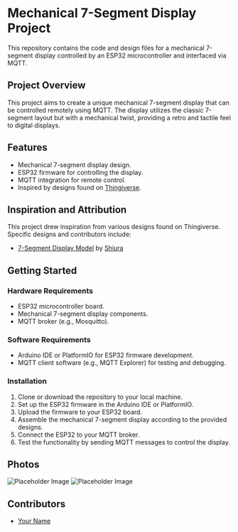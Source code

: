 # Mechanical 7-Segment Display Project

This repository contains the code and design files for a mechanical 7-segment display controlled by an ESP32 microcontroller and interfaced via MQTT.

## Project Overview

This project aims to create a unique mechanical 7-segment display that can be controlled remotely using MQTT. The display utilizes the classic 7-segment layout but with a mechanical twist, providing a retro and tactile feel to digital displays.

## Features

- Mechanical 7-segment display design.
- ESP32 firmware for controlling the display.
- MQTT integration for remote control.
- Inspired by designs found on [Thingiverse](https://www.thingiverse.com).

## Inspiration and Attribution

This project drew inspiration from various designs found on Thingiverse. Specific designs and contributors include:

- [7-Segment Display Model](https://www.thingiverse.com/thing:5066794) by [Shiura](https://www.thingiverse.com/shiura)

## Getting Started

### Hardware Requirements

- ESP32 microcontroller board.
- Mechanical 7-segment display components.
- MQTT broker (e.g., Mosquitto).

### Software Requirements

- Arduino IDE or PlatformIO for ESP32 firmware development.
- MQTT client software (e.g., MQTT Explorer) for testing and debugging.

### Installation

1. Clone or download the repository to your local machine.
2. Set up the ESP32 firmware in the Arduino IDE or PlatformIO.
3. Upload the firmware to your ESP32 board.
4. Assemble the mechanical 7-segment display according to the provided designs.
5. Connect the ESP32 to your MQTT broker.
6. Test the functionality by sending MQTT messages to control the display.

## Photos

![Placeholder Image](placeholder.jpg)
![Placeholder Image](placeholder.jpg)
<!-- Add your project photos here -->

## Contributors

- [Your Name](https://github.com/Maxgroene)
